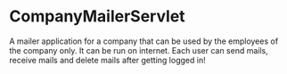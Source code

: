 # CompanyMailerServlet
A mailer application for a company that can be used by the employees of the company only. It can be run on internet. Each user can send mails, receive mails and delete mails after getting logged in!
